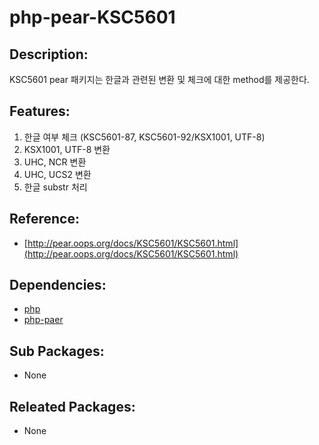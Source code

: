 # php-pear-KSC5601

## Description:

KSC5601 pear 패키지는 한글과 관련된 변환 및 체크에 대한 method를 제공한다.

## Features:

1. 한글 여부 체크 \(KSC5601-87, KSC5601-92/KSX1001, UTF-8\)
2. KSX1001, UTF-8 변환
3. UHC, NCR 변환
4. UHC, UCS2 변환
5. 한글 substr 처리

## Reference:

* [http://pear.oops.org/docs/KSC5601/KSC5601.html](http://pear.oops.org/docs/KSC5601/KSC5601.html)

## Dependencies:

* [php](../annyung3-base-packages/pkg-base-php.md)
* [php-paer](../annyung3-base-packages/pkg-base-php.md)

## Sub Packages:

* None

## Releated Packages:

* None

